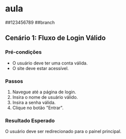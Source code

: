 # aula
##123456789
##branch
## Cenário 1: Fluxo de Login Válido

### Pré-condições
- O usuário deve ter uma conta válida.
- O site deve estar acessível.

### Passos
1. Navegue até a página de login.
2. Insira o nome de usuário válido.
3. Insira a senha válida.
4. Clique no botão "Entrar".

### Resultado Esperado
O usuário deve ser redirecionado para o painel principal.